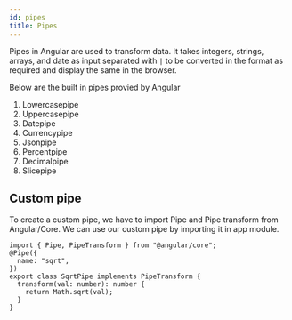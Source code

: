 ```yaml
---
id: pipes
title: Pipes
---
```


Pipes in Angular are used to transform data. It takes integers, strings, arrays, and date as input separated with `|` to be converted in the format as required and display the same in the browser.

Below are the built in pipes provied by Angular

1. Lowercasepipe
1. Uppercasepipe
1. Datepipe
1. Currencypipe
1. Jsonpipe
1. Percentpipe
1. Decimalpipe
1. Slicepipe

## Custom pipe

To create a custom pipe, we have to import Pipe and Pipe transform from Angular/Core.
We can use our custom pipe by importing it in app module.

```tsx
import { Pipe, PipeTransform } from "@angular/core";
@Pipe({
  name: "sqrt",
})
export class SqrtPipe implements PipeTransform {
  transform(val: number): number {
    return Math.sqrt(val);
  }
}
```
